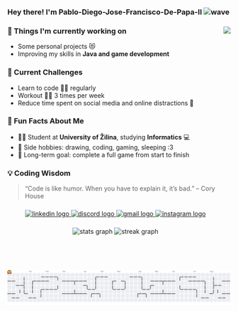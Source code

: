 <h3 align="left">
  Hey there! I'm Pablo-Diego-Jose-Francisco-De-Papa-II
  <img src="https://media.giphy.com/media/hvRJCLFzcasrR4ia7z/giphy.gif" height="28" alt="wave"/>
</h3>

###

<img align="right" height="550" src="https://i.pinimg.com/736x/f8/80/47/f88047786151b7e922c7e3728669b697.jpg" />

###

### 💼 Things I'm currently working on
- Some personal projects 😻  
- Improving my skills in **Java and game development**  

### 🌱 Current Challenges
- Learn to code 👨‍💻 regularly  
- Workout 🏋️‍♂️ 3 times per week  
- Reduce time spent on social media and online distractions 📵  

### 🎯 Fun Facts About Me
- 👨‍🎓 Student at **University of Žilina**, studying **Informatics** 💻  
- 🎨 Side hobbies: drawing, coding, gaming, sleeping :3  
- 🚀 Long-term goal: complete a full game from start to finish  

### 💡 Coding Wisdom
> “Code is like humor. When you have to explain it, it’s bad.” – Cory House  

###

<div align="center">
  <a href="https://www.linkedin.com/in/alex-jozef-magdolen-7b7023342" target="_blank">
    <img src="https://img.shields.io/static/v1?message=LinkedIn&logo=linkedin&label=&color=0077B5&logoColor=white&labelColor=&style=for-the-badge" height="40" alt="linkedin logo" />
  </a>
  <a href="https://discord.com/users/564397793054031890" target="_blank">
    <img src="https://img.shields.io/static/v1?message=Discord&logo=discord&label=&color=7289DA&logoColor=white&labelColor=&style=for-the-badge" height="40" alt="discord logo" />
  </a>
  <a href="mailto:alex.jozef.magdolen@gmail.com" target="_blank">
    <img src="https://img.shields.io/static/v1?message=Gmail&logo=gmail&label=&color=D14836&logoColor=white&labelColor=&style=for-the-badge" height="40" alt="gmail logo" />
  </a>
  <a href="https://www.instagram.com/eldebilosaleks" target="_blank">
    <img src="https://img.shields.io/static/v1?message=Instagram&logo=instagram&label=&color=E4405F&logoColor=white&labelColor=&style=for-the-badge" height="40" alt="instagram logo" />
  </a>
</div>

###

<div align="center">
  <img src="https://github-readme-stats.vercel.app/api?username=Pablo-Diego-Jose-Francisco-De-Papa-II&hide_title=false&hide_rank=false&show_icons=true&include_all_commits=true&count_private=true&disable_animations=false&theme=dracula&locale=en&hide_border=false&order=1" height="150" alt="stats graph" />
  <img src="https://streak-stats.demolab.com?user=Pablo-Diego-Jose-Francisco-De-Papa-II&locale=en&mode=daily&theme=dracula&hide_border=false&border_radius=5&order=3" height="150" alt="streak graph" />
</div>

###

<picture>
  <source media="(prefers-color-scheme: dark)" srcset="https://raw.githubusercontent.com/Pablo-Diego-Jose-Francisco-De-Papa-II/Pablo-Diego-Jose-Francisco-De-Papa-II/output/pacman-contribution-graph-dark.svg">
  <source media="(prefers-color-scheme: light)" srcset="https://raw.githubusercontent.com/Pablo-Diego-Jose-Francisco-De-Papa-II/Pablo-Diego-Jose-Francisco-De-Papa-II/output/pacman-contribution-graph.svg">
  <img alt="pacman contribution graph" src="https://raw.githubusercontent.com/Pablo-Diego-Jose-Francisco-De-Papa-II/Pablo-Diego-Jose-Francisco-De-Papa-II/output/pacman-contribution-graph.svg">
</picture>
